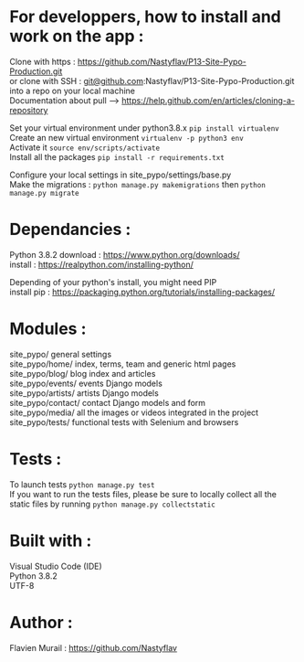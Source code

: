 # For developpers, how to install and work on the app :
Clone with https : https://github.com/Nastyflav/P13-Site-Pypo-Production.git \
or clone with SSH : git@github.com:Nastyflav/P13-Site-Pypo-Production.git\
into a repo on your local machine\
Documentation about pull --> https://help.github.com/en/articles/cloning-a-repository

Set your virtual environment under python3.8.x `pip install virtualenv`\
Create an new virtual environment `virtualenv -p python3 env`\
Activate it `source env/scripts/activate`\
Install all the packages `pip install -r requirements.txt`

Configure your local settings in site_pypo/settings/base.py\
Make the migrations : `python manage.py makemigrations` then `python manage.py migrate`

# Dependancies :
Python 3.8.2
download : https://www.python.org/downloads/ \
install : https://realpython.com/installing-python/

Depending of your python's install, you might need PIP\
install pip : https://packaging.python.org/tutorials/installing-packages/

# Modules :
site_pypo/ general settings\
site_pypo/home/ index, terms, team and generic html pages\
site_pypo/blog/ blog index and articles\
site_pypo/events/ events Django models\
site_pypo/artists/ artists Django models\
site_pypo/contact/ contact Django models and form\
site_pypo/media/ all the images or videos integrated in the project\
site_pypo/tests/ functional tests with Selenium and browsers

# Tests :
To launch tests `python manage.py test`\
If you want to run the tests files, please be sure to locally collect all the static files by running `python manage.py collectstatic`

# Built with :
Visual Studio Code (IDE)\
Python 3.8.2\
UTF-8

# Author :
Flavien Murail : https://github.com/Nastyflav